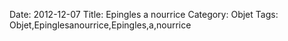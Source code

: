 Date: 2012-12-07
Title: Epingles a nourrice
Category: Objet
Tags: Objet,Epinglesanourrice,Epingles,a,nourrice
        